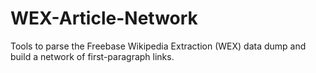 WEX-Article-Network
===================

Tools to parse the Freebase Wikipedia Extraction (WEX) data dump and build a network of first-paragraph links.